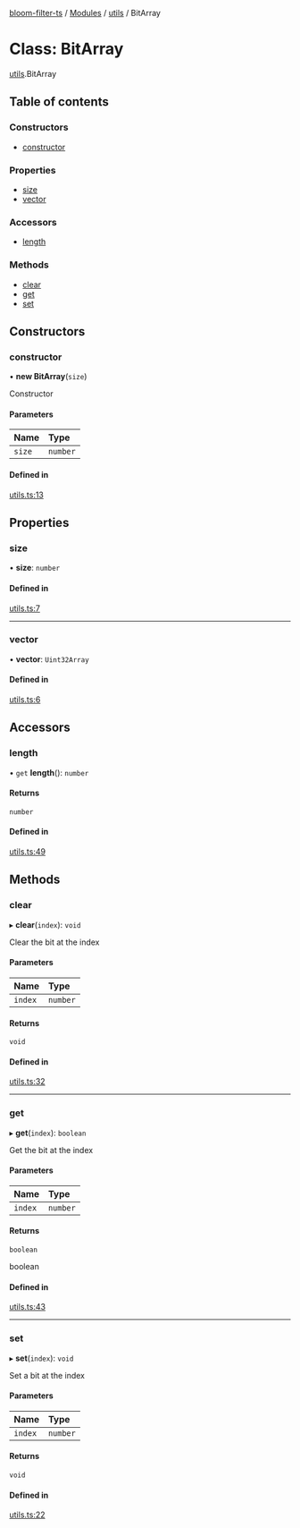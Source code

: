 [bloom-filter-ts](../README.md) / [Modules](../modules.md) / [utils](../modules/utils.md) / BitArray

# Class: BitArray

[utils](../modules/utils.md).BitArray

## Table of contents

### Constructors

- [constructor](utils.BitArray.md#constructor)

### Properties

- [size](utils.BitArray.md#size)
- [vector](utils.BitArray.md#vector)

### Accessors

- [length](utils.BitArray.md#length)

### Methods

- [clear](utils.BitArray.md#clear)
- [get](utils.BitArray.md#get)
- [set](utils.BitArray.md#set)

## Constructors

### constructor

• **new BitArray**(`size`)

Constructor

#### Parameters

| Name | Type |
| :------ | :------ |
| `size` | `number` |

#### Defined in

[utils.ts:13](https://github.com/rymnc/bloom-filter-ts/blob/8ead33f/lib/utils.ts#L13)

## Properties

### size

• **size**: `number`

#### Defined in

[utils.ts:7](https://github.com/rymnc/bloom-filter-ts/blob/8ead33f/lib/utils.ts#L7)

___

### vector

• **vector**: `Uint32Array`

#### Defined in

[utils.ts:6](https://github.com/rymnc/bloom-filter-ts/blob/8ead33f/lib/utils.ts#L6)

## Accessors

### length

• `get` **length**(): `number`

#### Returns

`number`

#### Defined in

[utils.ts:49](https://github.com/rymnc/bloom-filter-ts/blob/8ead33f/lib/utils.ts#L49)

## Methods

### clear

▸ **clear**(`index`): `void`

Clear the bit at the index

#### Parameters

| Name | Type |
| :------ | :------ |
| `index` | `number` |

#### Returns

`void`

#### Defined in

[utils.ts:32](https://github.com/rymnc/bloom-filter-ts/blob/8ead33f/lib/utils.ts#L32)

___

### get

▸ **get**(`index`): `boolean`

Get the bit at the index

#### Parameters

| Name | Type |
| :------ | :------ |
| `index` | `number` |

#### Returns

`boolean`

boolean

#### Defined in

[utils.ts:43](https://github.com/rymnc/bloom-filter-ts/blob/8ead33f/lib/utils.ts#L43)

___

### set

▸ **set**(`index`): `void`

Set a bit at the index

#### Parameters

| Name | Type |
| :------ | :------ |
| `index` | `number` |

#### Returns

`void`

#### Defined in

[utils.ts:22](https://github.com/rymnc/bloom-filter-ts/blob/8ead33f/lib/utils.ts#L22)
